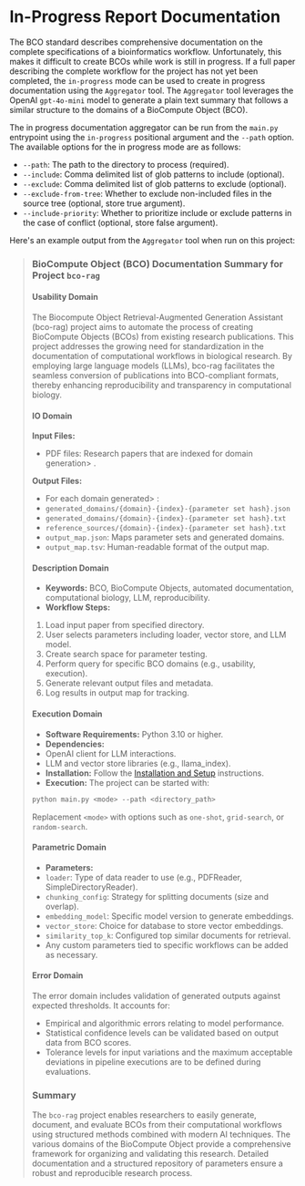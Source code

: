 # In-Progress Report Documentation

The BCO standard describes comprehensive documentation on the complete specifications of a bioinformatics workflow. Unfortunately, this makes it difficult to create BCOs while work is still in progress. If a full paper describing the complete workflow for the project has not yet been completed, the `in-progress` mode can be used to create in progress documentation using the `Aggregator` tool. The `Aggregator` tool leverages the OpenAI `gpt-4o-mini` model to generate a plain text summary that follows a similar structure to the domains of a BioCompute Object (BCO). 

The in progress documentation aggregator can be run from the `main.py` entrypoint using the `in-progress` positional argument and the `--path` option. The available options for the in progress mode are as follows:

- `--path`: The path to the directory to process (required).
- `--include`: Comma delimited list of glob patterns to include (optional).
- `--exclude`: Comma delimited list of glob patterns to exclude (optional).
- `--exclude-from-tree`: Whether to exclude non-included files in the source tree (optional, store true argument).
- `--include-priority`: Whether to prioritize include or exclude patterns in the case of conflict (optional, store false argument).

Here's an example output from the `Aggregator` tool when run on this project:

> ### BioCompute Object (BCO) Documentation Summary for Project `bco-rag`
>
> #### Usability Domain
> The Biocompute Object Retrieval-Augmented Generation Assistant (bco-rag) project aims to automate the process of creating BioCompute Objects (BCOs) from existing research publications. This project addresses the growing need for standardization in the documentation of computational workflows in biological research. By employing large language models (LLMs), bco-rag facilitates the seamless conversion of publications into BCO-compliant formats, thereby enhancing reproducibility and transparency in computational biology.
> 
> #### IO Domain
> **Input Files:**
> - PDF files: Research papers that are indexed for domain generation> .
> 
> **Output Files:**
> - For each domain generated> :
>  - `generated_domains/{domain}-{index}-{parameter set hash}.json`
>  - `generated_domains/{domain}-{index}-{parameter set hash}.txt`
>  - `reference_sources/{domain}-{index}-{parameter set hash}.txt`
>  - `output_map.json`: Maps parameter sets and generated domains.
>  - `output_map.tsv`: Human-readable format of the output map.
>
>#### Description Domain
>- **Keywords:** BCO, BioCompute Objects, automated documentation, computational biology, LLM, reproducibility.
>- **Workflow Steps:**
>  1. Load input paper from specified directory.
>  2. User selects parameters including loader, vector store, and LLM model.
>  3. Create search space for parameter testing.
>  4. Perform query for specific BCO domains (e.g., usability, execution).
>  5. Generate relevant output files and metadata.
>  6. Log results in output map for tracking.
>
>#### Execution Domain
>- **Software Requirements:** Python 3.10 or higher.
>- **Dependencies:**
>  - OpenAI client for LLM interactions.
>  - LLM and vector store libraries (e.g., llama_index).
>- **Installation:**
>  Follow the [Installation and Setup](docs/installation.md) instructions.
>- **Execution:** The project can be started with:
>  ```bash
>  python main.py <mode> --path <directory_path>
>  ```
>  Replacement `<mode>` with options such as `one-shot`, `grid-search`, or `random-search`.
>
>#### Parametric Domain
>- **Parameters:**
>  - `loader`: Type of data reader to use (e.g., PDFReader, SimpleDirectoryReader).
>  - `chunking_config`: Strategy for splitting documents (size and overlap).
>  - `embedding_model`: Specific model version to generate embeddings.
>  - `vector_store`: Choice for database to store vector embeddings.
>  - `similarity_top_k`: Configured top similar documents for retrieval.
>  - Any custom parameters tied to specific workflows can be added as necessary.
>
>#### Error Domain
>The error domain includes validation of generated outputs against expected thresholds. It accounts for:
>- Empirical and algorithmic errors relating to model performance.
>- Statistical confidence levels can be validated based on output data from BCO scores.
>- Tolerance levels for input variations and the maximum acceptable deviations in pipeline executions are to be defined during evaluations.
>
>### Summary
>The `bco-rag` project enables researchers to easily generate, document, and evaluate BCOs from their computational workflows using structured methods combined with modern AI techniques. The various domains of the BioCompute Object provide a comprehensive framework for organizing and validating this research. Detailed documentation and a structured repository of parameters ensure a robust and reproducible research process.
